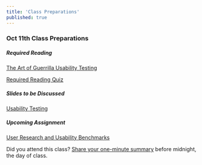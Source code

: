 ```yaml
---
title: 'Class Preparations'
published: true
---
```


### Oct 11th Class Preparations

##### Required Reading
[The Art of Guerrilla Usability Testing](http://www.uxbooth.com/articles/the-art-of-guerrilla-usability-testing/)

[Required Reading Quiz](https://canvas.sfu.ca/courses/28233/quizzes/42326?classes=btn,btn-primary)

##### Slides to be Discussed
[Usability Testing](https://swipe.to/1316t)

##### Upcoming Assignment
[User Research and Usability Benchmarks](https://canvas.sfu.ca/courses/28233/assignments/175639)

Did you attend this class? [Share your one-minute summary](https://canvas.sfu.ca/courses/28233/assignments/175631) before midnight, the day of class. 
